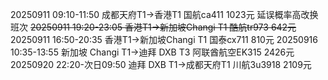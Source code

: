 20250911 09:10-11:50 成都天府T1->香港T1 国航ca411 1023元
延误概率高改换班次
~~20250911 19:20-23:05 香港T1->新加坡Changi  T1 酷航tr973 642元~~ 
20250911 16:50-20:35 香港T1->新加坡Changi  T1 国泰cx711 810元
20250916 10:35-13:55 新加坡 Changi  T1->迪拜 DXB T3 阿联酋航空EK315 2426元
20250920 22:20-次日09:50 迪拜 DXB T1->成都天府T1 川航3u3918 2109元
